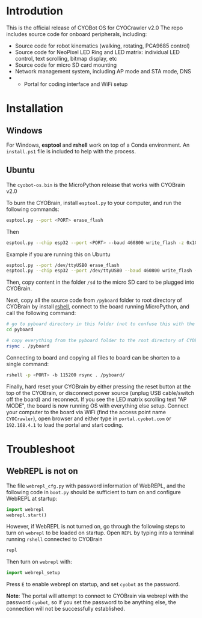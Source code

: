# Introdution
This is the official release of CYOBot OS for CYOCrawler v2.0
The repo includes source code for onboard peripherals, including:
* Source code for robot kinematics (walking, rotating, PCA9685 control)
* Source code for NeoPixel LED Ring and LED matrix: individual LED control, text scrolling, bitmap display, etc
* Source code for micro SD card mounting
* Network management system, including AP mode and STA mode, DNS
* * Portal for coding interface and WiFi setup

# Installation
## Windows
For Windows, **esptool** and **rshell** work on top of a Conda environment. An `install.ps1` file is included to help with the process.

## Ubuntu
The `cyobot-os.bin` is the MicroPython release that works with CYOBrain v2.0

To burn the CYOBrain, install `esptool.py` to your computer, and run the following commands:

```bash
esptool.py --port <PORT> erase_flash
```
Then
```bash
esptool.py --chip esp32 --port <PORT> --baud 460800 write_flash -z 0x1000 cyobot-os.bin
```
Example if you are running this on Ubuntu

```bash
esptool.py --port /dev/ttyUSB0 erase_flash
esptool.py --chip esp32 --port /dev/ttyUSB0 --baud 460800 write_flash -z 0x1000 cyobot-os.bin
```

Then, copy content in the folder `/sd` to the micro SD card to be plugged into CYOBrain.

Next, copy all the source code from `/pyboard` folder to root directory of CYOBrain by install [rshell](https://github.com/dhylands/rshell), connect to the board running MicroPython, and call the following command:

```bash
# go to pyboard directory in this folder (not to confuse this with the root directory, /pyboard)
cd pyboard

# copy everything from the pyboard folder to the root directory of CYOBrain
rsync . /pyboard
```

Connecting to board and copying all files to board can be shorten to a single command:
```bash
rshell -p <PORT> -b 115200 rsync . /pyboard/
```

Finally, hard reset your CYOBrain by either pressing the reset button at the top of the CYOBrain, or disconnect power source (unplug USB cable/switch off the board) and reconnect. If you see the LED matrix scrolling text "AP MODE", the board is now running OS with everything else setup. Connect your computer to the board via WiFi (find the access point name `CYOCrawler`), open browser and either type in `portal.cyobot.com` or `192.168.4.1` to load the portal and start coding.

# Troubleshoot
## WebREPL is not on
The file `webrepl_cfg.py` with password information of WebREPL, and the following code in `boot.py` should be sufficient to turn on and configure WebREPL at startup:
```python
import webrepl
webrepl.start()
```

However, if WebREPL is not turned on, go through the following steps to turn on `webrepl` to be loaded on startup. Open `REPL` by typing into a terminal running `rshell` connected to CYOBrain
```bash
repl
```
Then turn on `webrepl` with:
```python
import webrepl_setup
```
Press `E` to enable webrepl on startup, and set `cyobot` as the password.

**Note**: The portal will attempt to connect to CYOBrain via webrepl with the password `cyobot`, so if you set the password to be anything else, the connection will not be successfully established.